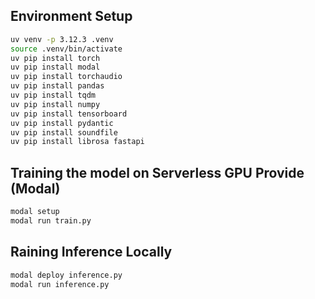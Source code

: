 ## Environment Setup
```bash
uv venv -p 3.12.3 .venv
source .venv/bin/activate
uv pip install torch
uv pip install modal
uv pip install torchaudio
uv pip install pandas
uv pip install tqdm
uv pip install numpy
uv pip install tensorboard
uv pip install pydantic
uv pip install soundfile
uv pip install librosa fastapi
```

## Training the model on Serverless GPU Provide (Modal)
```bash
modal setup
modal run train.py
```

## Raining Inference Locally
```bash
modal deploy inference.py
modal run inference.py
```